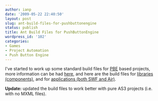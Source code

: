 ```yaml
---
author: ianp
date: '2009-05-22 22:40:50'
layout: post
slug: ant-build-files-for-pushbuttonengine
status: publish
title: Ant Build Files for PushButtonEngine
wordpress_id: '102'
categories:
- Games
- Project Automation
- Push Button Engine
---
```


I've started to work up some standard build files for [PBE][01] based
projects, more information can be had [here][02], and here are the build
files for [libraries (components)][03], and for [applications (both SWF and Air)][04].

**Update:** updated the build files to work better with pure AS3 projects (i.e. with no MXML files).

[01]: http://pushbuttonengine.com/
[02]: http://pushbuttonengine.com/forum/viewtopic.php?f=5&t=166
[03]: http://ianp.org/files/2009/05/pbe-lib-build.xml
[04]: http://ianp.org/files/2009/05/pbe-app-build.xml
